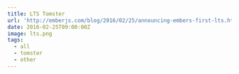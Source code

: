 ```yaml
---
title: LTS Tomster
url: 'http://emberjs.com/blog/2016/02/25/announcing-embers-first-lts.html'
date: 2016-02-25T09:00:00Z
image: lts.png
tags:
  - all
  - tomster
  - other
---
```

